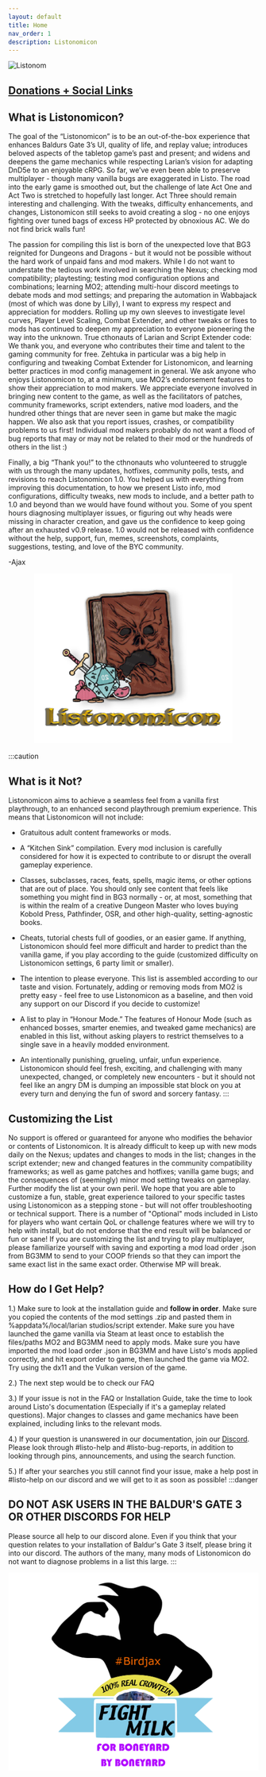 ```yaml
---
layout: default
title: Home
nav_order: 1
description: Listonomicon
---
```

![Listonom](https://github.com/TheMrNewVegas/TheMrNewVegas.github.io/assets/112358568/79d370ba-80b8-40ce-b610-b901cb0b5ae3)

## **[Donations + Social Links](https://linktr.ee/lillybird69)**

## **What is Listonomicon?**
The goal of the “Listonomicon” is to be an out-of-the-box experience that enhances Baldurs Gate 3’s UI, quality of life, and replay value; introduces beloved aspects of the tabletop game’s past and present; and widens and deepens the game mechanics while respecting Larian’s vision for adapting DnD5e to an enjoyable cRPG. So far, we’ve even been able to preserve multiplayer - though many vanilla bugs are exaggerated in Listo.
The road into the early game is smoothed out, but the challenge of late Act One and Act Two is stretched to hopefully last longer. Act Three should remain interesting and challenging. With the tweaks, difficulty enhancements, and changes, Listonomicon still seeks to avoid creating a slog - no one enjoys fighting over tuned bags of excess HP protected by obnoxious AC. We do not find brick walls fun!

The passion for compiling this list is born of the unexpected love that BG3 reignited for Dungeons and Dragons - but it would not be possible without the hard work of unpaid fans and mod makers. While I do not want to understate the tedious work involved in searching the Nexus; checking mod compatibility; playtesting; testing mod configuration options and combinations; learning MO2; attending multi-hour discord meetings to debate mods and mod settings; and preparing the automation in Wabbajack (most of which was done by Lilly), I want to express my respect and appreciation for modders. Rolling up my own sleeves to investigate level curves, Player Level Scaling, Combat Extender, and other tweaks or fixes to mods has continued to deepen my appreciation to everyone pioneering the way into the unknown. True cthonauts of Larian and Script Extender code: We thank you, and everyone who contributes their time and talent to the gaming community for free. Zehtuka in particular was a big help in configuring and tweaking Combat Extender for Listonomicon, and learning better practices in mod config management in general. We ask anyone who enjoys Listonomicon to, at a minimum, use MO2’s endorsement features to show their appreciation to mod makers. We appreciate everyone involved in bringing new content to the game, as well as the facilitators of patches, community frameworks, script extenders, native mod loaders, and the hundred other things that are never seen in game but make the magic happen. We also ask that you report issues, crashes, or compatibility problems to us first! Individual mod makers probably do not want a flood of bug reports that may or may not be related to their mod or the hundreds of others in the list :)

Finally, a big “Thank you!” to the cthnonauts who volunteered to struggle with us through the many updates, hotfixes, community polls, tests, and revisions to reach Listonomicon 1.0. You helped us with everything from improving this documentation, to how we present Listo info, mod configurations, difficulty tweaks, new mods to include, and a better path to 1.0 and beyond than we would have found without you. Some of you spent hours diagnosing multiplayer issues, or figuring out why heads were missing in character creation, and gave us the confidence to keep going after an exhausted v0.9 release. 1.0 would not be released with confidence without the help, support, fun, memes, screenshots, complaints, suggestions, testing, and love of the BYC community.

-Ajax

<p align="center">
  <img width="400" src="https://raw.githubusercontent.com/Listonomicon-Team/Listonomicon/main/Listonomicon.png" alt="Abandon all hope, ye who enter here!"><img>
</p>

:::caution
## **What is it Not?**
Listonomicon aims to achieve a seamless feel from a vanilla first playthrough, to an enhanced second playthrough premium experience. This means that Listonomicon will not include:

- Gratuitous adult content frameworks or mods.

- A “Kitchen Sink” compilation. Every mod inclusion is carefully considered for how it is expected to contribute to or disrupt the overall gameplay experience.

- Classes, subclasses, races, feats, spells, magic items, or other options that are out of place. You should only see content that feels like something you might find in BG3 normally - or, at most, something that is within the realm of a creative Dungeon Master who loves buying Kobold Press, Pathfinder, OSR, and other high-quality, setting-agnostic books.

- Cheats, tutorial chests full of goodies, or an easier game. If anything, Listonomicon should feel more difficult and harder to predict than the vanilla game, if you play according to the guide (customized difficulty on Listonomicon settings, 6 party limit or smaller).

- The intention to please everyone. This list is assembled according to our taste and vision. Fortunately, adding or removing mods from MO2 is pretty easy - feel free to use Listonomicon as a baseline, and then void any support on our Discord if you decide to customize!

- A list to play in “Honour Mode.” The features of Honour Mode (such as enhanced bosses, smarter enemies, and tweaked game mechanics) are enabled in this list, without asking players to restrict themselves to a single save in a heavily modded environment.

- An intentionally punishing, grueling, unfair, unfun experience. Listonomicon should feel fresh, exciting, and challenging with many unexpected, changed, or completely new encounters - but it should not feel like an angry DM is dumping an impossible stat block on you at every turn and denying the fun of sword and sorcery fantasy.
:::

## **Customizing the List**
No support is offered or guaranteed for anyone who modifies the behavior or contents of Listonomicon. It is already difficult to keep up with new mods daily on the Nexus; updates and changes to mods in the list; changes in the script extender; new and changed features in the community compatibility frameworks; as well as game patches and hotfixes; vanilla game bugs; and the consequences of (seemingly) minor mod setting tweaks on gameplay. Further modify the list at your own peril. We hope that you are able to customize a fun, stable, great experience tailored to your specific tastes using Listonomicon as a stepping stone - but will not offer troubleshooting or technical support. There is a number of "Optional" mods included in Listo for players who want certain QoL or challenge features where we will try to help with install, but do not endorse that the end result will be balanced or fun or sane! If you are customizing the list and trying to play multiplayer, please familiarize yourself with saving and exporting a mod load order .json from BG3MM to send to your COOP friends so that they can import the same exact list in the same exact order. Otherwise MP will break.

## **How do I Get Help?**
1.) Make sure to look at the installation guide and **follow in order**. Make sure you copied the contents of the mod settings .zip and pasted them in %appdata%/local/larian studios/script extender. Make sure you have launched the game vanilla via Steam at least once to establish the files/paths MO2 and BG3MM need to apply mods. Make sure you have imported the mod load order .json in BG3MM and have Listo's mods applied correctly, and hit export order to game, then launched the game via MO2. Try using the dx11 and the Vulkan version of the game.

2.) The next step would be to check our FAQ

3.) If your issue is not in the FAQ or Installation Guide, take the time to look around Listo's documentation (Especially if it's a gameplay related questions). Major changes to classes and game mechanics have been explained, including links to the relevant mods.

4.) If your question is unanswered in our documentation, join our [Discord](https://discord.gg/43EhRjU). Please look through #listo-help and #listo-bug-reports, in addition to looking through pins, announcements, and using the search function.

5.) If after your searches you still cannot find your issue, make a help post in #listo-help on our discord and we will get to it as soon as possible!
:::danger

## DO NOT ASK USERS IN THE BALDUR'S GATE 3 OR OTHER DISCORDS FOR HELP

Please source all help to our discord alone. Even if you think that your question relates to your installation of Baldur's Gate 3 itself, please bring it into our discord. The authors of the many, many mods of Listonomicon do not want to diagnose problems in a list this large.
:::

![BirdJax](https://raw.githubusercontent.com/Listonomicon-Team/Listonomicon/main/BirdJaxBae.png)
